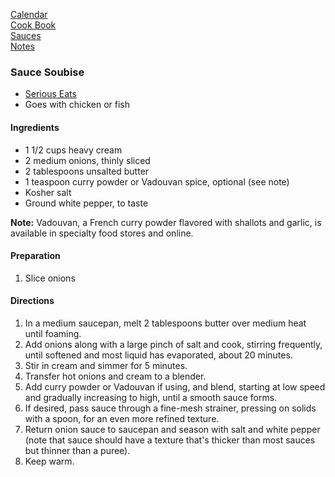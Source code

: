 [Calendar](https://github.com/vmsmith/EDT/blob/master/calendar.md)    
[Cook Book](https://github.com/vmsmith/CookBook/blob/master/README.md)    
[Sauces](https://github.com/vmsmith/CookBook/blob/master/sauces.md)    
[Notes](https://github.com/vmsmith/CookBook/blob/master/notes.md)    

### Sauce Soubise   
* [Serious Eats](https://www.seriouseats.com/soubise-french-onion-sauce-recipe-7101058)     
* Goes with chicken or fish   

#### Ingredients   
* 1 1/2 cups heavy cream    
* 2 medium onions, thinly sliced    
* 2 tablespoons unsalted butter     
* 1 teaspoon curry powder or Vadouvan spice, optional (see note)    
* Kosher salt   
* Ground white pepper, to taste

**Note:** Vadouvan, a French curry powder flavored with shallots and garlic, is available in specialty food stores and online.    

#### Preparation    
1. Slice onions   


#### Directions   
1. In a medium saucepan, melt 2 tablespoons butter over medium heat until foaming.
2. Add onions along with a large pinch of salt and cook, stirring frequently, until softened and most liquid has evaporated, about 20 minutes.
3. Stir in cream and simmer for 5 minutes.
4. Transfer hot onions and cream to a blender.
5. Add curry powder or Vadouvan if using, and blend, starting at low speed and gradually increasing to high, until a smooth sauce forms.
6. If desired, pass sauce through a fine-mesh strainer, pressing on solids with a spoon, for an even more refined texture.
7. Return onion sauce to saucepan and season with salt and white pepper (note that sauce should have a texture that's thicker than most sauces but thinner than a puree).
8. Keep warm.
